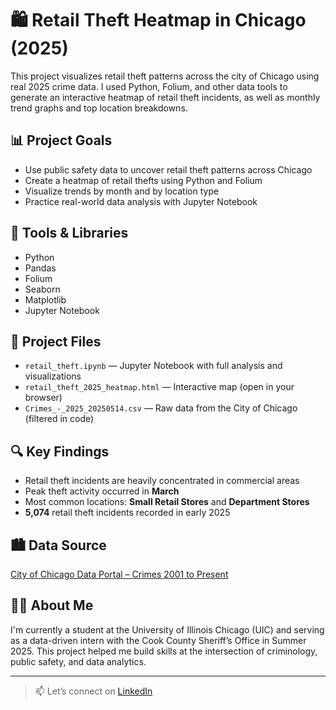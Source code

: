 # 🛍️ Retail Theft Heatmap in Chicago (2025)

This project visualizes retail theft patterns across the city of Chicago using real 2025 crime data. I used Python, Folium, and other data tools to generate an interactive heatmap of retail theft incidents, as well as monthly trend graphs and top location breakdowns.

## 📊 Project Goals

- Use public safety data to uncover retail theft patterns across Chicago
- Create a heatmap of retail thefts using Python and Folium
- Visualize trends by month and by location type
- Practice real-world data analysis with Jupyter Notebook

## 🧰 Tools & Libraries

- Python
- Pandas
- Folium
- Seaborn
- Matplotlib
- Jupyter Notebook

## 📁 Project Files

- `retail_theft.ipynb` — Jupyter Notebook with full analysis and visualizations
- `retail_theft_2025_heatmap.html` — Interactive map (open in your browser)
- `Crimes_-_2025_20250514.csv` — Raw data from the City of Chicago (filtered in code)

## 🔍 Key Findings

- Retail theft incidents are heavily concentrated in commercial areas
- Peak theft activity occurred in **March**
- Most common locations: **Small Retail Stores** and **Department Stores**
- **5,074** retail theft incidents recorded in early 2025

## 🏙️ Data Source

[City of Chicago Data Portal – Crimes 2001 to Present](https://data.cityofchicago.org/Public-Safety/Crimes-2001-to-Present/ijzp-q8t2)

## 👨‍💻 About Me

I'm currently a student at the University of Illinois Chicago (UIC) and serving as a data-driven intern with the Cook County Sheriff’s Office in Summer 2025. This project helped me build skills at the intersection of criminology, public safety, and data analytics.

---

> 📫 Let’s connect on [LinkedIn](https://www.linkedin.com/in/trixhan-jegathesan/)
